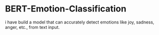 # BERT-Emotion-Classification
i have build a model that can accurately detect emotions like joy, sadness, anger, etc., from text input.
